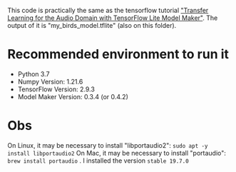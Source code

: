 This code is practically the same as the tensorflow tutorial ["Transfer Learning for the Audio Domain with TensorFlow Lite Model Maker"](https://www.tensorflow.org/lite/models/modify/model_maker/audio_classification). The output of it is "my_birds_model.tflite" (also on this folder).

# Recommended environment to run it
- Python 3.7
- Numpy Version: 1.21.6
- TensorFlow Version: 2.9.3
- Model Maker Version: 0.3.4 (or 0.4.2)

# Obs
On Linux, it may be necessary to install "libportaudio2": `sudo apt -y install libportaudio2`
On Mac, it may be necessary to install "portaudio": `brew install portaudio` . I installed the version `stable 19.7.0`
 
